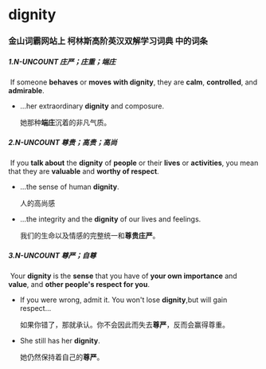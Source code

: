 # dignity

### 金山词霸网站上 柯林斯高阶英汉双解学习词典 中的词条

##### 1.N-UNCOUNT  庄严；庄重；端庄

​	If someone **behaves** or **moves** **with dignity**, they are **calm**, **controlled**, and **admirable**.

- ...her extraordinary **dignity** and composure.

   她那种**端庄**沉着的非凡气质。

##### 2.N-UNCOUNT 尊贵；高贵；高尚

​	If you **talk about** the **dignity** of **people** or their **lives** or **activities**, you mean that they are **valuable** and **worthy of respect**.

- ...the sense of human **dignity**.

  人的高尚感

- ...the integrity and the **dignity** of our lives and feelings.

   我们的生命以及情感的完整统一和**尊贵庄严**。

##### 3.N-UNCOUNT 尊严；自尊

​	Your **dignity** is the **sense** that you have of **your own importance** and **value**, and **other people's respect for you**.

- If you were wrong, admit it. You won't lose **dignity**,but will gain respect...

  如果你错了，那就承认。你不会因此而失去**尊严**，反而会赢得尊重。

- She still has her **dignity**.

  她仍然保持着自己的**尊严**。





